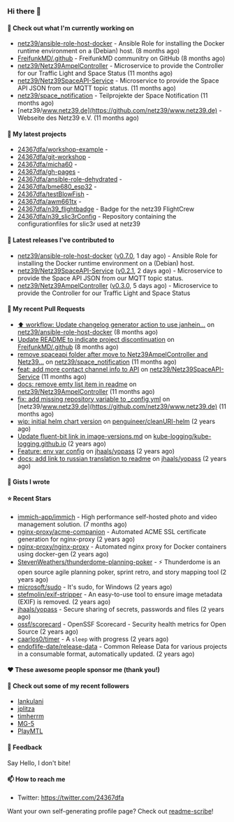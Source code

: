 ### Hi there 👋

#### 👷 Check out what I'm currently working on

- [netz39/ansible-role-host-docker](https://github.com/netz39/ansible-role-host-docker) - Ansible Role for installing the Docker runtime environment on a (Debian) host. (8 months ago)
- [FreifunkMD/.github](https://github.com/FreifunkMD/.github) - FreifunkMD communitry on GitHub (8 months ago)
- [netz39/Netz39AmpelController](https://github.com/netz39/Netz39AmpelController) - Microservice to provide the Controller for our Traffic Light and Space Status (11 months ago)
- [netz39/Netz39SpaceAPI-Service](https://github.com/netz39/Netz39SpaceAPI-Service) - Microservice to provide the Space API JSON from our MQTT topic status. (11 months ago)
- [netz39/space_notification](https://github.com/netz39/space_notification) - Teilprojekte der Space Notification (11 months ago)
- [netz39/www.netz39.de](https://github.com/netz39/www.netz39.de) - Webseite des Netz39 e.V. (11 months ago)

#### 🌱 My latest projects

- [24367dfa/workshop-example](https://github.com/24367dfa/workshop-example) - 
- [24367dfa/git-workshop](https://github.com/24367dfa/git-workshop) - 
- [24367dfa/micha60](https://github.com/24367dfa/micha60) - 
- [24367dfa/gh-pages](https://github.com/24367dfa/gh-pages) - 
- [24367dfa/ansible-role-dehydrated](https://github.com/24367dfa/ansible-role-dehydrated) - 
- [24367dfa/bme680_esp32](https://github.com/24367dfa/bme680_esp32) - 
- [24367dfa/testBlowFish](https://github.com/24367dfa/testBlowFish) - 
- [24367dfa/awm661tx](https://github.com/24367dfa/awm661tx) - 
- [24367dfa/n39_flightbadge](https://github.com/24367dfa/n39_flightbadge) - Badge for the netz39 FlightCrew
- [24367dfa/n39_slic3rConfig](https://github.com/24367dfa/n39_slic3rConfig) - Repository containing the configurationfiles for slic3r used at netz39

#### 🔭 Latest releases I've contributed to

- [netz39/ansible-role-host-docker](https://github.com/netz39/ansible-role-host-docker) ([v0.7.0](https://github.com/netz39/ansible-role-host-docker/releases/tag/v0.7.0), 1 day ago) - Ansible Role for installing the Docker runtime environment on a (Debian) host.
- [netz39/Netz39SpaceAPI-Service](https://github.com/netz39/Netz39SpaceAPI-Service) ([v0.2.1](https://github.com/netz39/Netz39SpaceAPI-Service/releases/tag/v0.2.1), 2 days ago) - Microservice to provide the Space API JSON from our MQTT topic status.
- [netz39/Netz39AmpelController](https://github.com/netz39/Netz39AmpelController) ([v0.3.0](https://github.com/netz39/Netz39AmpelController/releases/tag/v0.3.0), 5 days ago) - Microservice to provide the Controller for our Traffic Light and Space Status

#### 🔨 My recent Pull Requests

- [:arrow_up: workflow: Update changelog generator action to use janhein…](https://github.com/netz39/ansible-role-host-docker/pull/15) on [netz39/ansible-role-host-docker](https://github.com/netz39/ansible-role-host-docker) (8 months ago)
- [Update README to indicate project discontinuation](https://github.com/FreifunkMD/.github/pull/45) on [FreifunkMD/.github](https://github.com/FreifunkMD/.github) (8 months ago)
- [remove spaceapi folder after move to Netz39AmpelController and Netz39…](https://github.com/netz39/space_notification/pull/20) on [netz39/space_notification](https://github.com/netz39/space_notification) (11 months ago)
- [feat: add more contact channel info to API](https://github.com/netz39/Netz39SpaceAPI-Service/pull/5) on [netz39/Netz39SpaceAPI-Service](https://github.com/netz39/Netz39SpaceAPI-Service) (11 months ago)
- [docs: remove emty list item in readme](https://github.com/netz39/Netz39AmpelController/pull/3) on [netz39/Netz39AmpelController](https://github.com/netz39/Netz39AmpelController) (11 months ago)
- [fix: add missing repository variable to _config,yml](https://github.com/netz39/www.netz39.de/pull/138) on [netz39/www.netz39.de](https://github.com/netz39/www.netz39.de) (11 months ago)
- [wip: initial helm chart version](https://github.com/penguineer/cleanURI-helm/pull/3) on [penguineer/cleanURI-helm](https://github.com/penguineer/cleanURI-helm) (2 years ago)
- [Update fluent-bit link in image-versions.md](https://github.com/kube-logging/kube-logging.github.io/pull/225) on [kube-logging/kube-logging.github.io](https://github.com/kube-logging/kube-logging.github.io) (2 years ago)
- [Feature: env var config](https://github.com/jhaals/yopass/pull/2143) on [jhaals/yopass](https://github.com/jhaals/yopass) (2 years ago)
- [docs: add link to russian translation to readme](https://github.com/jhaals/yopass/pull/2142) on [jhaals/yopass](https://github.com/jhaals/yopass) (2 years ago)

#### 📓 Gists I wrote


#### ⭐ Recent Stars

- [immich-app/immich](https://github.com/immich-app/immich) - High performance self-hosted photo and video management solution. (7 months ago)
- [nginx-proxy/acme-companion](https://github.com/nginx-proxy/acme-companion) - Automated ACME SSL certificate generation for nginx-proxy (2 years ago)
- [nginx-proxy/nginx-proxy](https://github.com/nginx-proxy/nginx-proxy) - Automated nginx proxy for Docker containers using docker-gen (2 years ago)
- [StevenWeathers/thunderdome-planning-poker](https://github.com/StevenWeathers/thunderdome-planning-poker) - ⚡ Thunderdome is an open source agile planning poker, sprint retro, and story mapping tool (2 years ago)
- [microsoft/sudo](https://github.com/microsoft/sudo) - It&#39;s sudo, for Windows (2 years ago)
- [stefmolin/exif-stripper](https://github.com/stefmolin/exif-stripper) - An easy-to-use tool to ensure image metadata (EXIF) is removed. (2 years ago)
- [jhaals/yopass](https://github.com/jhaals/yopass) - Secure sharing of secrets, passwords and files  (2 years ago)
- [ossf/scorecard](https://github.com/ossf/scorecard) - OpenSSF Scorecard - Security health metrics for Open Source (2 years ago)
- [caarlos0/timer](https://github.com/caarlos0/timer) - A `sleep` with progress (2 years ago)
- [endoflife-date/release-data](https://github.com/endoflife-date/release-data) - Common Release Data for various projects in a consumable format, automatically updated. (2 years ago)

#### ❤️ These awesome people sponsor me (thank you!)


#### 👯 Check out some of my recent followers

- [Iankulani](https://github.com/Iankulani)
- [jplitza](https://github.com/jplitza)
- [timherrm](https://github.com/timherrm)
- [MG-5](https://github.com/MG-5)
- [PlayMTL](https://github.com/PlayMTL)

#### 💬 Feedback

Say Hello, I don't bite!

#### 📫 How to reach me

- Twitter: https://twitter.com/24367dfa

Want your own self-generating profile page? Check out [readme-scribe](https://github.com/muesli/readme-scribe)!